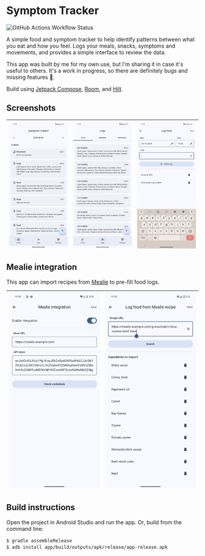 # Symptom Tracker

![GitHub Actions Workflow Status](https://img.shields.io/github/actions/workflow/status/ChelseaDH/symptom-tracker/android.yml?branch=main)

A simple food and symptom tracker to help identify patterns between what you eat and how you feel.
Logs your meals, snacks, symptoms and movements, and provides a simple interface to review the data.

This app was built by me for my own use, but I'm sharing it in case it's useful to others. It's a
work in progress, so there are definitely bugs and missing features 🐛.

Build
using [Jetpack Compose](https://developer.android.com/jetpack/compose), [Room](https://developer.android.com/jetpack/androidx/releases/room),
and [Hilt](https://developer.android.com/training/dependency-injection/hilt-android#hilt-and-dagger).

## Screenshots

| ![Home](screenshots/home.png) | ![Logs](screenshots/logs-view.png) | ![Log food](screenshots/log-food.png) |
|-------------------------------|------------------------------------|---------------------------------------|

## Mealie integration

This app can import recipes from [Mealie](https://github.com/mealie-recipes/mealie/) to pre-fill
food logs.

| ![Integration](screenshots/mealie-integration.png) | ![Import](screenshots/mealie-import.png) |
|----------------------------------------------------|------------------------------------------|

## Build instructions

Open the project in Android Studio and run the app. Or, build from the command line:

```bash
$ gradle assembleRelease
$ adb install app/build/outputs/apk/release/app-release.apk
```
